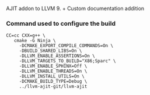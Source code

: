 AJIT addon to LLVM 9.
        + 
Custom documentation addition


### Command used to configure the build

    CC=cc CXX=g++ \
       cmake -G Ninja \
         -DCMAKE_EXPORT_COMPILE_COMMANDS=On \
         -DBUILD_SHARED_LIBS=On \
         -DLLVM_ENABLE_ASSERTIONS=On \
         -DLLVM_TARGETS_TO_BUILD="X86;Sparc" \
         -DLLVM_ENABLE_SPHINX=Off \
         -DLLVM_ENABLE_THREADS=On \
         -DLLVM_INSTALL_UTILS=On \
         -DCMAKE_BUILD_TYPE=Debug \
         ../llvm-ajit-git/llvm-ajit

